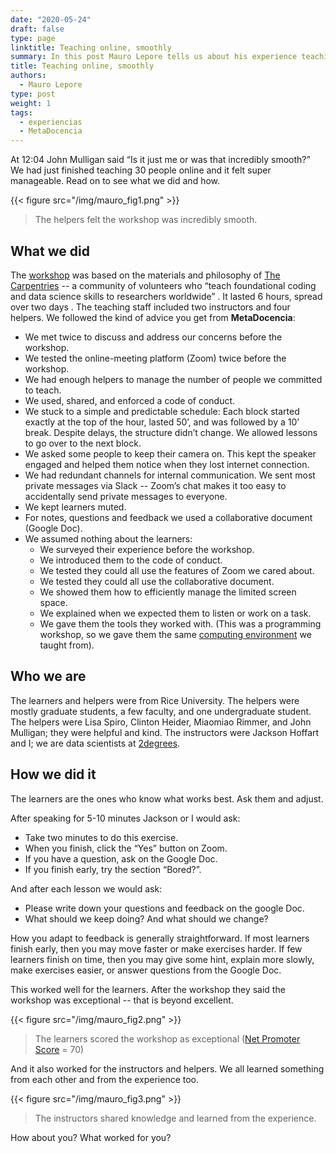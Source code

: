 ```yaml
---
date: "2020-05-24"
draft: false
type: page
linktitle: Teaching online, smoothly
summary: In this post Mauro Lepore tells us about his experience teaching a course using what he learned at MetaDocencia.
title: Teaching online, smoothly
authors: 
  - Mauro Lepore
type: post
weight: 1
tags: 
  - experiencias
  - MetaDocencia 
---
```

  
At 12:04 John Mulligan said “Is it just me or was that incredibly smooth?” We had just finished teaching 30 people online and it felt super manageable. Read on to see what we did and how.

{{< figure src="/img/mauro_fig1.png" >}}
> The helpers felt the workshop was incredibly smooth.

## What we did

The [workshop](https://maurolepore.github.io/2020-05-12-rice/) was based on the materials and philosophy of [The Carpentries](https://carpentries.org/) -- a community of volunteers who “teach foundational coding and data science skills to researchers worldwide” .  It lasted 6 hours, spread over two days . 
The teaching staff included two instructors and four helpers. We followed the kind of advice you get from **MetaDocencia**:

* We met twice to discuss and address our concerns before the workshop.
* We tested the online-meeting platform (Zoom) twice before the workshop.
* We had enough helpers to manage the number of people we committed to teach.
* We used, shared, and enforced a code of conduct.
* We stuck to a simple and predictable schedule: Each block started exactly at the top of the hour, lasted 50’, and was followed by a 10’ break. Despite delays, the structure didn’t change. We allowed lessons to go over to the next block.
* We asked some people to keep their camera on. This kept the speaker engaged and helped them notice when they lost internet connection.
* We had redundant channels for internal communication. We sent most private messages via Slack -- Zoom’s chat makes it too easy to accidentally send private messages to everyone.
* We kept learners muted.
* For notes, questions and feedback we used a collaborative document (Google Doc).
* We assumed nothing about the learners:
  - We surveyed their experience before the workshop.
  - We introduced them to the code of conduct.
  - We tested they could all use the features of  Zoom we cared about.
  - We tested they could all use the collaborative document.
  - We showed them how to efficiently manage the limited screen space.
  - We explained when we expected them to listen or work on a task.
  - We gave them the tools they worked with. (This was a programming workshop, so we gave them the same [computing environment](https://rstudio.cloud/) we taught from).

## Who we are

The learners and helpers were from Rice University. The helpers were mostly graduate students, a few faculty, and one undergraduate student. The helpers were Lisa Spiro, Clinton Heider, Miaomiao Rimmer, and  John Mulligan; they were helpful and kind.
The instructors were Jackson Hoffart and I; we are data scientists at [2degrees](https://2degrees-investing.org/).

##  How we did it

The learners are the ones who know what works best. Ask them and adjust.

After speaking for 5-10 minutes Jackson or I would ask:

* Take two minutes to do this exercise. 
* When you finish, click the “Yes” button on Zoom.
* If you have a question, ask on the Google Doc.
* If you finish early, try the section “Bored?”.

And after each lesson we would ask:

* Please write down your questions and feedback on the google Doc.
* What should we keep doing? And what should we change?

How you adapt to feedback is generally straightforward. If most learners finish early, then you may move faster or make exercises harder. If few learners finish on time, then you may give some hint, explain more slowly, make exercises easier, or answer questions from the Google Doc.

This worked well for the learners. After the workshop they said the workshop was exceptional -- that is beyond excellent.

{{< figure src="/img/mauro_fig2.png" >}}
> The learners scored the workshop as exceptional ([Net Promoter Score](https://en.wikipedia.org/wiki/Net_Promoter)  = 70)

And it also worked for the instructors and helpers. We all learned something from each other and from the experience too.

{{< figure src="/img/mauro_fig3.png" >}}
> The instructors shared knowledge and learned from the experience.

How about you? What worked for you?

